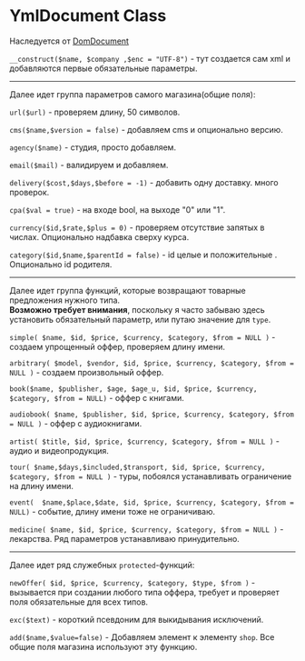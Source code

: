 YmlDocument Class
============

Наследуется от [DomDocument](http://php.net/manual/ru/class.domdocument.php)

`__construct($name, $company ,$enc = "UTF-8")` - тут создается сам xml и добавляются первые обязательные параметры.

---------
Далее идет группа параметров самого магазина(общие поля):

`url($url)` - проверяем длину, 50 символов.

`cms($name,$version = false)` - добавляем cms и опционально версию.

`agency($name)` - студия, просто добавляем.

`email($mail)` - валидируем и добавляем.

`delivery($cost,$days,$before = -1)` - добавить одну доставку. много проверок.

`cpa($val = true)` - на входе bool, на выходе "0" или "1".

`currency($id,$rate,$plus = 0)` - проверяем отсутствие запятых в числах. Опционально надбавка сверху курса.

`category($id,$name,$parentId = false)` - id целые и положительные . Опционально id родителя.

------------------
Далее идет группа функций, которые возвращают товарные предложения нужного типа.<br>
**Возможно требует внимания**, поскольку я часто забываю здесь установить обязательный параметр, или путаю значение
для `type`.

`simple( $name, $id, $price, $currency, $category, $from = NULL )` - создаем упрощенный оффер, проверяем длину имени.

`arbitrary( $model, $vendor, $id, $price, $currency, $category, $from = NULL )` - создаем произвольный оффер.

`book($name, $publisher, $age, $age_u, $id, $price, $currency, $category, $from = NULL)` - оффер с книгами.

`audiobook( $name, $publisher, $id, $price, $currency, $category, $from = NULL )` - оффер с аудиокнигами.

`artist( $title, $id, $price, $currency, $category, $from = NULL )` - аудио и видеопродукция.

`tour( $name,$days,$included,$transport, $id, $price, $currency, $category, $from = NULL )` - туры, побоялся
устанавливать ограничение на длину имени.

`event(  $name,$place,$date, $id, $price, $currency, $category, $from = NULL)` - событие, длину имени тоже не
ограничиваю.

`medicine( $name, $id, $price, $currency, $category, $from = NULL )` - лекарства. Ряд параметров устанавливаю
принудительно.

---------------
Далее идет ряд служебных `protected`-функций:

`newOffer( $id, $price, $currency, $category, $type, $from )` - вызывается при создании любого типа оффера, требует и
проверяет поля обязательные для всех типов.

`exc($text)` - короткий псевдоним для выкидывания исключений.

`add($name,$value=false)` - Добавляем элемент к элементу `shop`. Все общие поля магазина используют эту функцию.
